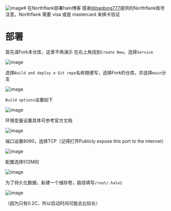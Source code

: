 ![image](https://github.com/V-Official-233/halo-PaaS/assets/104217168/9db8eaeb-64b1-422a-a9e5-33f0eb764375)# 在Northflank部署halo博客
感谢[@hanbing777](https://github.com/hanbing777)提供的Northflank账号
注意，Northflank 需要 visa 或是 mastercard 来绑卡验证
# 部署
首先请Fork本仓库，这里不再演示
在右上角找到`Create New`，选择`Service`

![image](https://github.com/V-Official-233/halo-PaaS/assets/104217168/4a923a07-6e51-451b-abca-e35a3f32b35c)

选择`Build and deploy a Git repo`名称随便写，选择Fork的仓库，并选择`main`分支

![image](https://github.com/V-Official-233/halo-PaaS/assets/104217168/b81b3855-8915-4d3b-abb5-0f01b2b61c8b)

`Build options`设置如下

![image](https://github.com/V-Official-233/halo-PaaS/assets/104217168/7c74e088-029c-4b69-b43f-794507333b8e)

环境变量设置具体可参考官方文档

![image](https://github.com/V-Official-233/halo-PaaS/assets/104217168/a57634e8-699f-40cd-a3be-e180beebf564)

端口设置8090，选择TCP（记得打开Publicly expose this port to the internet）

![image](https://github.com/V-Official-233/halo-PaaS/assets/104217168/64a448ed-816e-495f-855c-3f82b25ce39c)

配置选择512M的

![image](https://github.com/V-Official-233/halo-PaaS/assets/104217168/c06911ac-32ba-485a-9e09-37899468cb2a)

为了持久化数据，新建一个储存卷，路径填写`/root/.halo2`

![image](https://github.com/V-Official-233/halo-PaaS/assets/104217168/d9724806-50cb-4b2d-b802-a3dafa759e8d)

（因为只有0.2C，所以启动时间可能会比较长）
